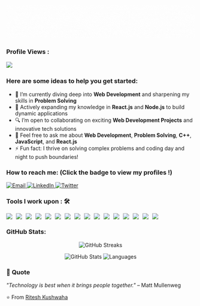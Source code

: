 ![Ritesh Kushwaha](https://github.com/riteshkushwaha7/riteshkushwaha7/blob/main/Hello.gif)  
![Ritesh Kushwaha](https://github.com/riteshkushwaha7/riteshkushwaha7/blob/main/name.gif)

### Profile Views :<br>
  <img src="https://profile-counter.glitch.me/riteshkushwaha7/count.svg" />

### Here are some ideas to help you get started:

- 🔭 I’m currently diving deep into <strong>Web Development</strong> and sharpening my skills in <strong>Problem Solving</strong>
- 🌱 Actively expanding my knowledge in <strong>React.js</strong> and <strong>Node.js</strong> to build dynamic applications
- 🔍 I’m open to collaborating on exciting <strong>Web Development Projects</strong> and innovative tech solutions
- 💬 Feel free to ask me about <strong>Web Development</strong>, <strong>Problem Solving</strong>, <strong>C++</strong>, <strong>JavaScript</strong>, and <strong>React.js</strong>
- ⚡ Fun fact: I thrive on solving complex problems and coding day and night to push boundaries!

### How to reach me: <strong>(Click the badge to view my profiles !)</strong>

<a href="mailto:riteshkushwaha497@gmail.com">
  <img src="https://img.shields.io/badge/email-%23D14836.svg?&style=for-the-badge&logo=gmail&logoColor=white" alt="Email">
</a>
<a href="https://www.linkedin.com/in/riteshkushwaha7">
  <img src="https://img.shields.io/badge/LinkedIn-%230077B5.svg?&style=for-the-badge&logo=linkedin&logoColor=white" alt="LinkedIn">
</a>
<a href="https://twitter.com/cyberrk">
  <img src="https://img.shields.io/badge/Twitter-%2311ACD4.svg?&style=for-the-badge&logo=twitter&logoColor=white" alt="Twitter">
</a>


### Tools I work upon : 🛠

<div style="display: flex; flex-wrap: wrap; gap: 10px;">
  <img src="https://img.shields.io/badge/c%2B%2B-%2300599C.svg?&style=for-the-badge&logo=c%2B%2B&logoColor=white">
  <img src="https://img.shields.io/badge/python-%2314354C.svg?&style=for-the-badge&logo=python&logoColor=white">
  <img src="https://img.shields.io/badge/javascript-%23323330.svg?&style=for-the-badge&logo=javascript&logoColor=%23F7DF1E">
  <img src="https://img.shields.io/badge/html5-%23E34F26.svg?&style=for-the-badge&logo=html5&logoColor=white">
  <img src="https://img.shields.io/badge/css3-%231572B6.svg?&style=for-the-badge&logo=css3&logoColor=white">
  <img src="https://img.shields.io/badge/react-%2320232a.svg?&style=for-the-badge&logo=react&logoColor=%2361DAFB">
  <img src="https://img.shields.io/badge/node.js-%23339933.svg?&style=for-the-badge&logo=node.js&logoColor=white">
  <img src="https://img.shields.io/badge/git-%23F05033.svg?&style=for-the-badge&logo=git&logoColor=white">
  <img src="https://img.shields.io/badge/Visual%20Studio%20Code-%23007ACC.svg?&style=for-the-badge&logo=visualstudiocode&logoColor=white">
  <img src="https://img.shields.io/badge/VirtualBox-%233D2C8D.svg?&style=for-the-badge&logo=virtualbox&logoColor=white">
  <img src="https://img.shields.io/badge/Kali%20Linux-%23353136.svg?&style=for-the-badge&logo=kalilinux&logoColor=white">
  <img src="https://img.shields.io/badge/Vercel-%23000000.svg?&style=for-the-badge&logo=vercel&logoColor=white">
  <img src="https://img.shields.io/badge/Render-%236167D2.svg?&style=for-the-badge&logo=render&logoColor=white">
  <img src="https://img.shields.io/badge/Canva-%23145F8C.svg?&style=for-the-badge&logo=canva&logoColor=white">
  <img src="https://img.shields.io/badge/Bootstrap-%237B83A0.svg?&style=for-the-badge&logo=bootstrap&logoColor=white">
  <img src="https://img.shields.io/badge/Parrot%20OS-%231F3F60.svg?&style=for-the-badge&logo=parrot&logoColor=white">
</div>


### GitHub Stats:

<p align="center">
  <img src="https://github-readme-streak-stats.herokuapp.com/?user=riteshkushwaha7&theme=radical&fire=FF6010" alt="GitHub Streaks" />
</p>

<p align="center">
  <img src="https://github-readme-stats.vercel.app/api?username=riteshkushwaha7&show_icons=true&theme=radical" alt="GitHub Stats" />
  <img src="https://github-readme-stats.vercel.app/api/top-langs?username=riteshkushwaha7&layout=compact&langs_count=8&theme=radical" alt="Languages" />
</p>

### 🌟 **Quote**
*"Technology is best when it brings people together."* – Matt Mullenweg

⭐️ From [Ritesh Kushwaha](https://github.com/riteshkushwaha7)
